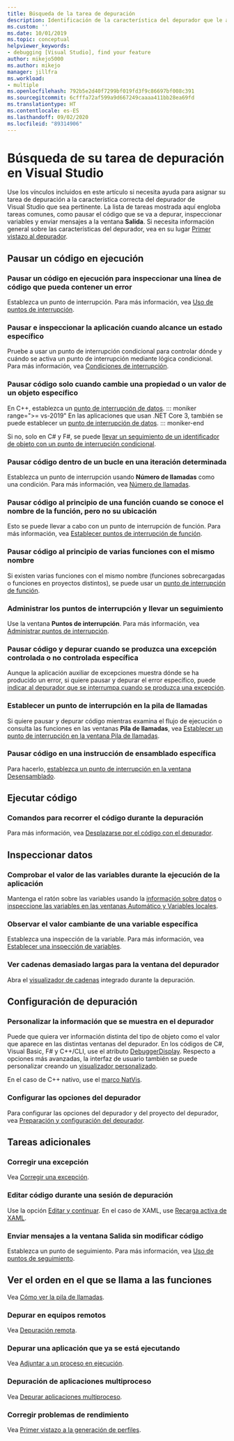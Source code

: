 ```yaml
---
title: Búsqueda de la tarea de depuración
description: Identificación de la característica del depurador que le ayudará a depurar su aplicación.
ms.custom: ''
ms.date: 10/01/2019
ms.topic: conceptual
helpviewer_keywords:
- debugging [Visual Studio], find your feature
author: mikejo5000
ms.author: mikejo
manager: jillfra
ms.workload:
- multiple
ms.openlocfilehash: 792b5e2d40f7299bf019fd3f9c86697bf008c391
ms.sourcegitcommit: 6cfffa72af599a9d667249caaaa411bb28ea69fd
ms.translationtype: HT
ms.contentlocale: es-ES
ms.lasthandoff: 09/02/2020
ms.locfileid: "89314906"
---
```

# <a name="find-your-debugging-task-in-visual-studio"></a>Búsqueda de su tarea de depuración en Visual Studio

Use los vínculos incluidos en este artículo si necesita ayuda para asignar su tarea de depuración a la característica correcta del depurador de Visual Studio que sea pertinente. La lista de tareas mostrada aquí engloba tareas comunes, como pausar el código que se va a depurar, inspeccionar variables y enviar mensajes a la ventana **Salida**. Si necesita información general sobre las características del depurador, vea en su lugar [Primer vistazo al depurador](debugger-feature-tour.md).

## <a name="pause-running-code"></a>Pausar un código en ejecución

### <a name="pause-running-code-to-inspect-a-line-of-code-that-may-contain-a-bug"></a>Pausar un código en ejecución para inspeccionar una línea de código que pueda contener un error

Establezca un punto de interrupción. Para más información, vea [Uso de puntos de interrupción](using-breakpoints.md).

### <a name="pause-and-inspect-your-app-when-it-reaches-a-specific-state"></a>Pausar e inspeccionar la aplicación cuando alcance un estado específico

Pruebe a usar un punto de interrupción condicional para controlar dónde y cuándo se activa un punto de interrupción mediante lógica condicional. Para más información, vea [Condiciones de interrupción](using-breakpoints.md#breakpoint-conditions).

### <a name="pause-code-only-when-a-specific-objects-property-or-value-changes"></a>Pausar código solo cuando cambie una propiedad o un valor de un objeto específico

En C++, establezca un [punto de interrupción de datos](using-breakpoints.md#BKMK_set_a_data_breakpoint_native_cplusplus). 
::: moniker range=">= vs-2019"
En las aplicaciones que usan .NET Core 3, también se puede establecer un [punto de interrupción de datos](using-breakpoints.md#BKMK_set_a_data_breakpoint_managed).
::: moniker-end

Si no, solo en C# y F#, se puede [llevar un seguimiento de un identificador de objeto con un punto de interrupción condicional](using-breakpoints.md#using-object-ids-in-breakpoint-conditions-c-and-f).

### <a name="pause-code-inside-a-loop-at-a-certain-iteration"></a>Pausar código dentro de un bucle en una iteración determinada

Establezca un punto de interrupción usando **Número de llamadas** como una condición. Para más información, vea [Número de llamadas](using-breakpoints.md#set-a-hit-count-condition).

### <a name="pause-code-at-the-start-of-a-function-when-you-know-the-function-name-but-not-its-location"></a>Pausar código al principio de una función cuando se conoce el nombre de la función, pero no su ubicación

Esto se puede llevar a cabo con un punto de interrupción de función. Para más información, vea [Establecer puntos de interrupción de función](using-breakpoints.md#BKMK_Set_a_breakpoint_in_a_source_file).

### <a name="pause-code-at-the-start-of-multiple-functions-with-the-same-name"></a>Pausar código al principio de varias funciones con el mismo nombre

Si existen varias funciones con el mismo nombre (funciones sobrecargadas o funciones en proyectos distintos), se puede usar un [punto de interrupción de función](using-breakpoints.md#BKMK_Set_a_breakpoint_in_a_source_file).

### <a name="manage-and-keep-track-of-your-breakpoints"></a>Administrar los puntos de interrupción y llevar un seguimiento

Use la ventana **Puntos de interrupción**. Para más información, vea [Administrar puntos de interrupción](using-breakpoints.md#BKMK_Specify_advanced_properties_of_a_breakpoint_).

### <a name="pause-code-and-debug-when-a-specific-handled-or-unhandled-exception-is-thrown"></a>Pausar código y depurar cuando se produzca una excepción controlada o no controlada específica

Aunque la aplicación auxiliar de excepciones muestra dónde se ha producido un error, si quiere pausar y depurar el error específico, puede [indicar al depurador que se interrumpa cuando se produzca una excepción](managing-exceptions-with-the-debugger.md#tell-the-debugger-to-break-when-an-exception-is-thrown).

### <a name="set-a-breakpoint-from-the-call-stack"></a>Establecer un punto de interrupción en la pila de llamadas

Si quiere pausar y depurar código mientras examina el flujo de ejecución o consulta las funciones en las ventanas **Pila de llamadas**, vea [Establecer un punto de interrupción en la ventana Pila de llamadas](using-breakpoints.md#BKMK_Set_a_breakpoint_from_debugger_windows).

### <a name="pause-code-at-a-specific-assembly-instruction"></a>Pausar código en una instrucción de ensamblado específica

Para hacerlo, [establezca un punto de interrupción en la ventana Desensamblado](using-breakpoints.md#BKMK_Set_a_breakpoint_from_debugger_windows).

## <a name="execute-code"></a>Ejecutar código

### <a name="learn-the-commands-to-step-through-your-code-while-debugging"></a>Comandos para recorrer el código durante la depuración

Para más información, vea [Desplazarse por el código con el depurador](navigating-through-code-with-the-debugger.md).

## <a name="inspect-data"></a>Inspeccionar datos

### <a name="check-the-value-of-variables-while-running-your-app"></a>Comprobar el valor de las variables durante la ejecución de la aplicación

Mantenga el ratón sobre las variables usando la [información sobre datos](view-data-values-in-data-tips-in-the-code-editor.md) o [inspeccione las variables en las ventanas Automático y Variables locales](autos-and-locals-windows.md).

### <a name="observe-the-changing-value-of-a-specific-variable"></a>Observar el valor cambiante de una variable específica

Establezca una inspección de la variable. Para más información, vea [Establecer una inspección de variables](watch-and-quickwatch-windows.md).

### <a name="view-strings-that-are-too-long-for-the-debugger-window"></a>Ver cadenas demasiado largas para la ventana del depurador

Abra el [visualizador de cadenas](view-strings-visualizer.md) integrado durante la depuración.

## <a name="configure-debugging"></a>Configuración de depuración

### <a name="customize-information-shown-in-the-debugger"></a>Personalizar la información que se muestra en el depurador

Puede que quiera ver información distinta del tipo de objeto como el valor que aparece en las distintas ventanas del depurador. En los códigos de C#, Visual Basic, F# y C++/CLI, use el atributo [DebuggerDisplay](using-the-debuggerdisplay-attribute.md). Respecto a opciones más avanzadas, la interfaz de usuario también se puede personalizar creando un [visualizador personalizado](create-custom-visualizers-of-data.md).

En el caso de C++ nativo, use el [marco NatVis](create-custom-views-of-native-objects.md).

### <a name="configure-debugger-settings"></a>Configurar las opciones del depurador

Para configurar las opciones del depurador y del proyecto del depurador, vea [Preparación y configuración del depurador](debugger-settings-and-preparation.md).

## <a name="additional-tasks"></a>Tareas adicionales

### <a name="fix-an-exception"></a>Corregir una excepción

Vea [Corregir una excepción](write-better-code-with-visual-studio.md#fix-an-exception).

### <a name="edit-code-during-a-debugging-session"></a>Editar código durante una sesión de depuración

Use la opción [Editar y continuar](edit-and-continue.md). En el caso de XAML, use [Recarga activa de XAML](../xaml-tools/xaml-hot-reload.md).

### <a name="send-messages-to-the-output-window-without-modifying-code"></a>Enviar mensajes a la ventana Salida sin modificar código

Establezca un punto de seguimiento. Para más información, vea [Uso de puntos de seguimiento](using-tracepoints.md).

## <a name="view-the-order-in-which-functions-are-called"></a>Ver el orden en el que se llama a las funciones

Vea [Cómo ver la pila de llamadas](how-to-use-the-call-stack-window.md).

### <a name="debug-on-remote-machines"></a>Depurar en equipos remotos

Vea [Depuración remota](remote-debugging.md).

### <a name="debug-an-app-that-is-already-running"></a>Depurar una aplicación que ya se está ejecutando

Vea [Adjuntar a un proceso en ejecución](attach-to-running-processes-with-the-visual-studio-debugger.md).

### <a name="debug-multithreaded-applications"></a>Depuración de aplicaciones multiproceso

Vea [Depurar aplicaciones multiproceso](debug-multithreaded-applications-in-visual-studio.md).

### <a name="fix-performance-issues"></a>Corregir problemas de rendimiento

Vea [Primer vistazo a la generación de perfiles](../profiling/profiling-feature-tour.md).